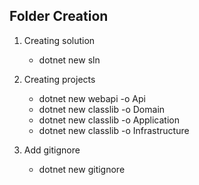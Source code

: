 ## Folder Creation

1. Creating solution

   - dotnet new sln

2. Creating projects

   - dotnet new webapi -o Api
   - dotnet new classlib -o Domain
   - dotnet new classlib -o Application
   - dotnet new classlib -o Infrastructure

3. Add gitignore
   - dotnet new gitignore
